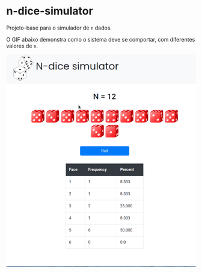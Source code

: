 # n-dice-simulator

Projeto-base para o simulador de `n` dados.

O GIF abaixo demonstra como o sistema deve se comportar, com diferentes valores de `n`.

![demo](./dice-simulator-demo.gif)
